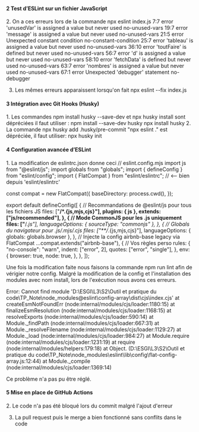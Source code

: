 <h4>2 Test d’ESLint sur un fichier JavaScript</h4>
2. On a ces erreurs lors de la commande npx eslint index.js
   7:7   error  'unusedVar' is assigned a value but never used  no-unused-vars
  19:7   error  'message' is assigned a value but never used    no-unused-vars
  21:5   error  Unexpected constant condition                   no-constant-condition
  25:7   error  'tableau' is assigned a value but never used    no-unused-vars
  36:10  error  'toutFaire' is defined but never used           no-unused-vars
  56:7   error  'd' is assigned a value but never used          no-unused-vars
  58:10  error  'fetchData' is defined but never used           no-unused-vars
  63:7   error  'nombres' is assigned a value but never used    no-unused-vars
  67:1   error  Unexpected 'debugger' statement                 no-debugger

3. Les mêmes erreurs apparaissent lorsqu'on fait npx eslint --fix index.js

<h4>3 Intégration avec Git Hooks (Husky) </h4>
1. Les commandes npm install husky --save-dev et npx husky install  sont dépréciées
il faut utiliser :
npm install --save-dev husky
npx install husky
2. La commande npx husky add .husky/pre-commit "npx eslint ." est dépréciée, il faut utiliser: npx husky init

<h4>4 Configuration avancée d’ESLint </h4>
1. La modification de eslintrc.json donne ceci
// eslint.config.mjs
import js from "@eslint/js";
import globals from "globals";
import { defineConfig } from "eslint/config";
import { FlatCompat } from "eslint/eslintrc";  // <-- bien depuis 'eslint/eslintrc'

const compat = new FlatCompat({
  baseDirectory: process.cwd(),
});

export default defineConfig([
  {
    // Recommandations de @eslint/js pour tous les fichiers JS
    files: ["**/*.{js,mjs,cjs}"],
    plugins: { js },
    extends: ["js/recommended"],
  },
  {
    // Mode CommonJS pour les .js uniquement
    files: ["**/*.js"],
    languageOptions: { sourceType: "commonjs" },
  },
  {
    // Globals du navigateur pour .js/.mjs/.cjs
    files: ["**/*.{js,mjs,cjs}"],
    languageOptions: { globals: globals.browser },
  },
  // Injecte la config airbnb-base legacy via FlatCompat
  ...compat.extends("airbnb-base"),
  {
    // Vos règles perso
    rules: {
      "no-console": "warn",
      indent: ["error", 2],
      quotes: ["error", "single"],
    },
    env: {
      browser: true,
      node: true,
    },
  },
]);

Une fois la modification faite nous faisons la commande npm run lint afin de vérigier notre config.
Malgré la modification de la config et l'installation des modules avec nom install, lors de l'exécution nous avons ces erreurs.

Error: Cannot find module 'D:\ESGI\L3\S2\Outil et pratique du code\TP_Note\node_modules\@eslint\config-array\dist\cjs\index.cjs'
    at createEsmNotFoundErr (node:internal/modules/cjs/loader:1180:15)
    at finalizeEsmResolution (node:internal/modules/cjs/loader:1168:15)
    at resolveExports (node:internal/modules/cjs/loader:590:14)
    at Module._findPath (node:internal/modules/cjs/loader:667:31)
    at Module._resolveFilename (node:internal/modules/cjs/loader:1129:27)
    at Module._load (node:internal/modules/cjs/loader:984:27)
    at Module.require (node:internal/modules/cjs/loader:1231:19)
    at require (node:internal/modules/helpers:179:18)
    at Object.<anonymous> (D:\ESGI\L3\S2\Outil et pratique du code\TP_Note\node_modules\eslint\lib\config\flat-config-array.js:12:44)
    at Module._compile (node:internal/modules/cjs/loader:1369:14)

Ce problème n'a pas pu être réglé.

<h4>5 Mise en place de GitHub Actions</h4>
2. Le code n'a pas été bloqué lors du commit malgré l'ajout d'erreur 

3. La pull request puis le merge a bien fonctionné sans conflits dans le code